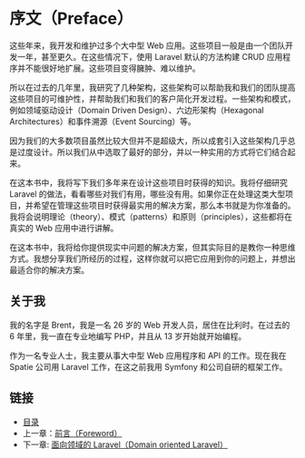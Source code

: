 # 序文（Preface）

这些年来，我开发和维护过多个大中型 Web 应用。这些项目一般是由一个团队开发一年，甚至更久。在这些情况下，使用 Laravel 默认的方法构建 CRUD 应用程序并不能很好地扩展。这些项目变得臃肿、难以维护。

所以在过去的几年里，我研究了几种架构，这些架构可以帮助我和我们的团队提高这些项目的可维护性，并帮助我们和我们的客户简化开发过程。一些架构和模式，例如领域驱动设计（Domain Driven Design）、六边形架构（Hexagonal Architectures）和事件溯源（Event Sourcing）等。

因为我们的大多数项目虽然比较大但并不是超级大，所以成套引入这些架构几乎总是过度设计。所以我们从中选取了最好的部分，并以一种实用的方式将它们结合起来。

在这本书中，我将写下我们多年来在设计这些项目时获得的知识。我将仔细研究 Laravel 的做法，看看哪些对我们有用，哪些没有用。如果你正在处理这类大型项目，并希望在管理这些项目时获得最实用的解决方案，那么本书就是为你准备的。我将会说明理论（theory）、模式（patterns）和原则（principles），这些都将在真实的 Web 应用中进行讲解。

在这本书中，我将给你提供现实中问题的解决方案，但其实际目的是教你一种思维方式。我想分享我们所经历的过程，这样你就可以把它应用到你的问题上，并想出最适合你的解决方案。

## 关于我

我的名字是 Brent，我是一名 26 岁的 Web 开发人员，居住在比利时。在过去的 6 年里，我一直在专业地编写 PHP，并且从 13 岁开始就开始编程。

作为一名专业人士，我主要从事大中型 Web 应用程序和 API 的工作。现在我在 Spatie 公司用 Laravel 工作，在这之前我用 Symfony 和公司自研的框架工作。

## 链接

- [目录](../README.md)
- 上一章：[前言（Foreword）](foreword.md)
- 下一章: [面向领域的 Laravel（Domain oriented Laravel）](0x01.md)

